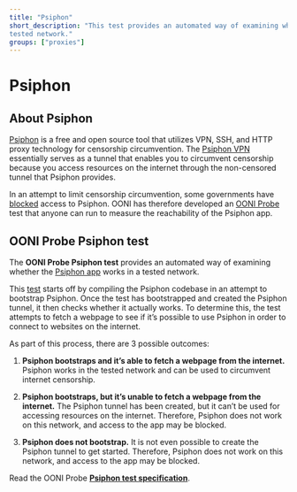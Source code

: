 ```yaml
---
title: "Psiphon"
short_description: "This test provides an automated way of examining whether Psiphon works in a
tested network."
groups: ["proxies"]
---
```


# Psiphon

## About Psiphon

[Psiphon](https://psiphon.ca/) is a free and open source tool that utilizes VPN, SSH, and HTTP proxy
technology for censorship circumvention. The [Psiphon VPN](https://psiphon.ca/en/download.html) essentially serves as a
tunnel that enables you to circumvent censorship because you access resources on
the internet through the non-censored tunnel that Psiphon provides. 

In an attempt to limit censorship circumvention, some governments have [blocked](https://ooni.org/post/iran-internet-censorship/#anonymity-and-circumvention-tools)
access to Psiphon. OONI has therefore developed an [OONI Probe](https://ooni.org/install/) test that anyone
can run to measure the reachability of the Psiphon app.

## OONI Probe Psiphon test

The **OONI Probe Psiphon test** provides an automated way of examining whether the
[Psiphon app](https://psiphon.ca/) works in a tested network.

This [test](https://github.com/ooni/probe-engine) starts off by compiling the Psiphon codebase in an attempt to
bootstrap Psiphon. Once the test has bootstrapped and created the Psiphon
tunnel, it then checks whether it actually works. To determine this, the test
attempts to fetch a webpage to see if it’s possible to use Psiphon in order to
connect to websites on the internet. 

As part of this process, there are 3 possible outcomes:

1) **Psiphon bootstraps and it’s able to fetch a webpage from the internet.** Psiphon
works in the tested network and can be used to circumvent internet censorship.

2) **Psiphon bootstraps, but it’s unable to fetch a webpage from the internet.** The
Psiphon tunnel has been created, but it can’t be used for accessing resources on
the internet. Therefore, Psiphon does not work on this network, and access to
the app may be blocked.  

3) **Psiphon does not bootstrap.** It is not even possible to
create the Psiphon tunnel to get started. Therefore, Psiphon does not work on
this network, and access to the app may be blocked. 

Read the OONI Probe **[Psiphon test specification](https://github.com/ooni/spec/blob/master/nettests/ts-015-psiphon.md)**.
